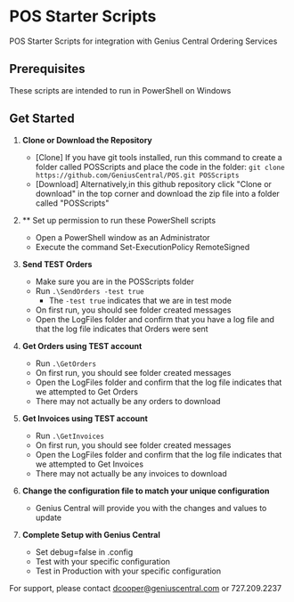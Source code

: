 # POS Starter Scripts
POS Starter Scripts for integration with Genius Central Ordering Services

## Prerequisites
These scripts are intended to run in PowerShell on Windows

## Get Started
1. **Clone or Download the Repository**
    * [Clone] If you have git tools installed, run this command to create a folder called POSScripts and place the code in the folder:
    `git clone https://github.com/GeniusCentral/POS.git POSScripts`
    * [Download] Alternatively,in this github repository click "Clone or download" in the top  corner and download the zip file into a folder called "POSScripts"

2. ** Set up permission to run these PowerShell scripts
    * Open a PowerShell window as an Administrator
    * Execute the command Set-ExecutionPolicy RemoteSigned

3. **Send TEST Orders**
    * Make sure you are in the POSScripts folder
    * Run `.\SendOrders -test true`
        * The `-test true` indicates that we are in test mode
    * On first run, you should see folder created messages
    * Open the LogFiles folder and confirm that you have a log file and that the log file indicates that Orders were sent

4. **Get Orders using TEST account**
    * Run `.\GetOrders`
    * On first run, you should see folder created messages
    * Open the LogFiles folder and confirm that the log file indicates that we attempted to Get Orders
    * There may not actually be any orders to download

5. **Get Invoices using TEST account**
    * Run `.\GetInvoices`
    * On first run, you should see folder created messages
    * Open the LogFiles folder and confirm that the log file indicates that we attempted to Get Invoices
    * There may not actually be any invoices to download

6. **Change the configuration file to match your unique configuration**
    * Genius Central will provide you with the changes and values to update

7. **Complete Setup with Genius Central**
    * Set debug=false in .config
    * Test with your specific configuration
    * Test in Production with your specific configuration


For support, please contact dcooper@geniuscentral.com or 727.209.2237


